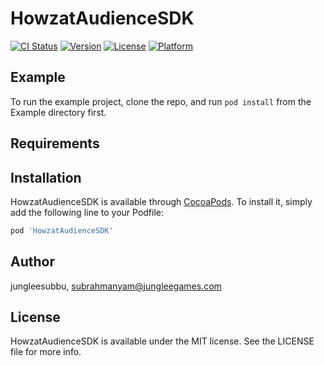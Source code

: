 # HowzatAudienceSDK

[![CI Status](https://img.shields.io/travis/jungleesubbu/HowzatAudienceSDK.svg?style=flat)](https://travis-ci.org/jungleesubbu/HowzatAudienceSDK)
[![Version](https://img.shields.io/cocoapods/v/HowzatAudienceSDK.svg?style=flat)](https://cocoapods.org/pods/HowzatAudienceSDK)
[![License](https://img.shields.io/cocoapods/l/HowzatAudienceSDK.svg?style=flat)](https://cocoapods.org/pods/HowzatAudienceSDK)
[![Platform](https://img.shields.io/cocoapods/p/HowzatAudienceSDK.svg?style=flat)](https://cocoapods.org/pods/HowzatAudienceSDK)

## Example

To run the example project, clone the repo, and run `pod install` from the Example directory first.

## Requirements

## Installation

HowzatAudienceSDK is available through [CocoaPods](https://cocoapods.org). To install
it, simply add the following line to your Podfile:

```ruby
pod 'HowzatAudienceSDK'
```

## Author

jungleesubbu, subrahmanyam@jungleegames.com

## License

HowzatAudienceSDK is available under the MIT license. See the LICENSE file for more info.
